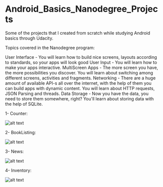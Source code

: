 # Android_Basics_Nanodegree_Projects
Some of the projects that I created from scratch while studying Android basics through Udacity.


Topics covered in the Nanodegree program:

User Interface - You will learn how to build nice screens, layouts according to standards, so your apps will look good
User Input - You will learn how to make your apps interactive.
MultiScreen Apps - The more screen you have, the more possibilities you discover. You will learn about switching among different screens, activities and fragments.
Networking - There are a huge amount of available API-s all over the internet, with the help of them you can build apps with dynamic content. You will learn about HTTP requests, JSON Parsing and threads.
Data Storage - Now you have the data, you need to store them somewhere, right? You'll learn about storing data with the help of SQLite.


1- Counter:


![alt text](https://media.giphy.com/media/xULW8L2H5TBEjGPZg4/giphy.gif)

2- BookListing:

![alt text](https://media.giphy.com/media/d3OG9NKpbZDeMoGQ/giphy.gif)

3- News:

![alt text](https://giant.gfycat.com/EmbarrassedQuestionableAnemone.gif)

4- Inventory:


![alt text](https://media.giphy.com/media/l49K0n3wM0Qf43u5a/giphy.gif)
